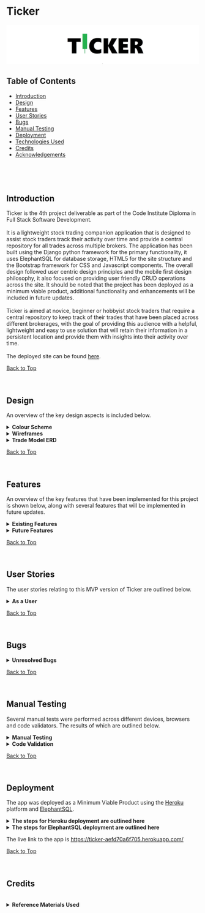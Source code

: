 # Ticker

![Ticker Logo](trades/static/documentation/ticker-readme-hero.webp)
<br>
## Table of Contents

* [Introduction](#introduction)
* [Design](#design)
* [Features](#features)
* [User Stories](#user-stories)
* [Bugs](#bugs)
* [Manual Testing](#manual-testing)
* [Deployment](#deployment)
* [Technologies Used](#technologies-used)
* [Credits](#credits)
* [Acknowledgements](#acknowledgements)
<br>
<br>
<br>

<!-- Introduction Section is below, with a 'Back to Top' anchor link, the link will be shown at the bottom of every section -->
## Introduction

Ticker is the 4th project deliverable as part of the Code Institute Diploma in Full Stack Software Development.
<br><br>
It is a lightweight stock trading companion application that is designed to assist stock traders track their activity over time and provide a central repository for all trades across multiple brokers. The application has been built using the Django python framework for the primary functionality, it uses ElephantSQL for database storage, HTML5 for the site structure and the Bootstrap framework for CSS and Javascript components. The overall design followed user centric design principles and the mobile first design philosophy, it also focused on providing user friendly CRUD operations across the site. It should be noted that the project has been deployed as a minimum viable product, additional functionality and enhancements will be included in future updates.
<br><br>
Ticker is aimed at novice, beginner or hobbyist stock traders that require a central repository to keep track of their trades that have been placed across different brokerages, with the goal of providing this audience with a helpful, lightweight and easy to use solution that will retain their information in a persistent location and provide them with insights into their activity over time. 
<br><br>
The deployed site can be found [here](https://ticker-aefd70a6f705.herokuapp.com/).

[Back to Top](#ticker)
<br>
<br>
<br>



<!--------------------------------------------------------------------------------------------------------------------------------------------------------------------------------------------------------------------------------- DESIGN SECTION -->
## Design 

An overview of the key design aspects is included below.

<details>
  <summary><b>Colour Scheme </b></summary>
<br>
The colours used throughout the application were chosen with the intention to enhance accessibility and offer clear presentation of the content displayed to the user, while still maintaining visual interest.
<br><br>
<table>
<tr><th>Colour Scheme</th></tr>

<tr><td>

![color scheme](trades/static/documentation/ticker-color-scheme.webp)

</td>
</tr>
</table>
</details>

<!-- Colour Scheme section ends here -->




<details>
  <summary><b>Wireframes </b></summary>
<br>


<details>
  <summary> <b>Registration</b></summary>
<br>
<table>

<tr>
<td>

![wireframe](trades/static/documentation/wireframe_1_registration(1).webp)

</td>
</tr>

<tr>
<td>

![wireframe](trades/static/documentation/wireframe_1_registration(2).webp)

</td>
</tr>

<tr>
<td>

![wireframe](trades/static/documentation/wireframe_1_registration(3).webp)

</td>
</tr>

</table>
</details>


<details>
  <summary> <b>Login</b></summary>
<br>
<table>

<tr>
<td>

![wireframe](trades/static/documentation/wireframe_2_login(1).webp)

</td>
</tr>

<tr>
<td>

![wireframe](trades/static/documentation/wireframe_2_login(2).webp)

</td>
</tr>

<tr>
<td>

![wireframe](trades/static/documentation/wireframe_2_login(3).webp)

</td>
</tr>

</table>
</details>



<details>
  <summary> <b>Add Trade</b></summary>
<br>
<table>

<tr>
<td>

![wireframe](trades/static/documentation/wireframe_3_add_trade(1).webp)

</td>
</tr>

<tr>
<td>

![wireframe](trades/static/documentation/wireframe_3_add_trade(2).webp)

</td>
</tr>

<tr>
<td>

![wireframe](trades/static/documentation/wireframe_3_add_trade(3).webp)

</td>
</tr>

</table>
</details>


<details>
  <summary> <b>View Trade</b></summary>
<br>
<table>

<tr>
<td>

![wireframe](trades/static/documentation/wireframe_4_view_trade(1).webp)

</td>
</tr>

<tr>
<td>

![wireframe](trades/static/documentation/wireframe_4_view_trade(2).webp)

</td>
</tr>

<tr>
<td>

![wireframe](trades/static/documentation/wireframe_4_view_trade(3).webp)

</td>
</tr>

</table>
</details>



<details>
  <summary> <b>Edit Trade</b></summary>
<br>
<table>

<tr>
<td>

![wireframe](trades/static/documentation/wireframe_5_edit_trade(1).webp)

</td>
</tr>

<tr>
<td>

![wireframe](trades/static/documentation/wireframe_5_edit_trade(2).webp)

</td>
</tr>

<tr>
<td>

![wireframe](trades/static/documentation/wireframe_5_edit_trade(3).webp)

</td>
</tr>


<tr>
<td>

![wireframe](trades/static/documentation/wireframe_5_edit_trade(4).webp)

</td>
</tr>


<tr>
<td>

![wireframe](trades/static/documentation/wireframe_5_edit_trade(5).webp)

</td>
</tr>


</table>
</details>



<details>
  <summary> <b>Delete Trade</b></summary>
<br>
<table>

<tr>
<td>

![wireframe](trades/static/documentation/wireframe_6_delete_trade(1).webp)

</td>
</tr>

<tr>
<td>

![wireframe](trades/static/documentation/wireframe_6_delete_trade(2).webp)

</td>
</tr>

<tr>
<td>

![wireframe](trades/static/documentation/wireframe_6_delete_trade(3).webp)

</td>
</tr>


<tr>
<td>

![wireframe](trades/static/documentation/wireframe_6_delete_trade(4).webp)

</td>
</tr>


</table>
</details>
<br>
</details>

<details>
  <summary><b>Trade Model ERD </b></summary>
<br>
<table>

<tr>
<td>

![erd](trades/static/documentation/model_erd.webp)

</td>
</tr>
</table>
</details>


[Back to Top](#ticker)
<br>
<br>
<br>


<!-------------------------------------------------------------------------------------------------------------------------------------------------------------------------------------------------------------------------------- FEATURES SECTION -->
## Features 

An overview of the key features that have been implemented for this project is shown below, along with several features that will be implemented in future updates.
<br>
<details>
  <summary> <b>Existing Features</b> </summary>
<!-- Feature 1 begins -->

<br>
<details>
  <summary> <b>Customised Logo</b></summary>
<br>
<table>
<tr>
<td>
<br>
A custom logo has been designed for Ticker, the logo is simple and clear. It also includes a green 'candlestick' symbol that will be instantly recognisable to the target audience and aims communicate the intended use of the application.
<br><br>
</td>
</tr>
<tr><td Colspan="2">

![Ticker logo](trades/static/documentation/ticker-readme-hero.webp)

</td></tr>
</table>
<br>
</details>

<!-- Feature 1 ends -->
<details>
  <summary> <b>User Login and Registration</b></summary>
<br>
<table>
<tr><td>
<br>
The application offers user registration and log in functionality using Django's allauth package.
<br><br>
</td></tr>
<tr><td Colspan="2">

![Screenshot](trades/static/documentation/features_01_registration(a).webp)

</td></tr>

<tr><td>
<br>
A notification is also displayed to the user alerting them to their log in status.
<br><br>
</td></tr>
<tr><td Colspan="2">

![Screenshot](trades/static/documentation/features_01_registration(b).webp)

</td></tr>
</table>
<br>
</details>

<!-- spacer -->

<details>
  <summary> <b>Navbar</b></summary>
<br>
<table>
<tr><td>
<br>
A simple, easy to use Navbar has been implemented for the site, utilising Bootstraps CSS and Javascript components, along with some custom styling.
<br><br>
</td></tr>
<tr><td Colspan="2">

![Screenshot](trades/static/documentation/features_02_navbar.webp)

</td></tr>
</table>
<br>
</details>

<!-- spacer -->

<details>
  <summary> <b>Add Trade</b></summary>
<br>
<table>
<tr><td>
<br>
Ticker allows user to add the details of their trades to the database by clicking on the 'Add Trade' button.
<br><br>
</td></tr>
<tr><td Colspan="2">

![Screenshot](trades/static/documentation/features_03_add_trade(a).webp)

</td></tr>

<tr><td>
<br>
A form is then displayed to the user allowing them to enter the details relevant for their trade. This form also includes validation according to the specific fields being populated. It also makes use of the Django Money package to allow the data model to correctly perform the calculations related to money.
<br>
To note, the date field must be populated in the format YYYY-MM-DD or else the form submission will fail and the form will be reset and redisplayed to the user.
<br><br>
</td></tr>
<tr><td Colspan="2">

![Screenshot](trades/static/documentation/features_03_add_trade(b).webp)

</td></tr>

<tr><td>
<br>
A confirmation will be disaplyed to the user once the details have been successfully added to the database.
<br><br>
</td></tr>
<tr><td Colspan="2">

![Screenshot](trades/static/documentation/features_03_add_trade(c).webp)

</td></tr>
</table>
<br>
</details>

<!-- spacer -->

<details>
  <summary> <b>View Open Trades</b></summary>
<br>
<table>
<!-- <tr><th> <b>View Open Trades</b> </th></tr> -->
<tr><td>
<br>
The user can view all open trades on their Ticker account by clicking on the 'View Open Trades' button.
<br><br>
</td></tr>
<tr><td Colspan="2">

![Screenshot](trades/static/documentation/features_04_view_open_trades(a).webp)

</td></tr>

<tr><td>
<br>
All open trades currently available on the user's account will then be displayed in tabular form (utilising Bootstraps CSS and Javascript responsive components).
<br><br>
</td></tr>
<tr><td Colspan="2">

![Screenshot](trades/static/documentation/features_04_view_open_trades(b).webp)

</td></tr>
</table>  
<br>
</details>

<!-- spacer -->

<details>
  <summary> <b>View Closed Trades</b></summary>
<br>
<table>
<tr><td>
<br>
The user can view all closed trades on their Ticker account by clicking on the 'View Open Trades' button.
<br><br>
</td></tr>
<tr><td Colspan="2">

![Screenshot](trades/static/documentation/features_05_view_closed_trades(b).webp)

</td></tr>

<tr><td>
<br>
All closed trades currently available on the user's Ticker account will then be displayed in tabular form (utilising Bootstraps CSS and Javascript responsive components).
<br><br>
</td></tr>
<tr><td Colspan="2">

![Screenshot](trades/static/documentation/features_05_view_closed_trades(a).webp)

</td></tr>
</table> 
<br> 
</details>

<!-- spacer -->

<details>
  <summary> <b>View All Trades</b></summary>
<br>
<table>
<tr><th> <b>View All Trades</b> </th></tr>
<tr><td>
<br>
The user can view all trades on their Ticker account by clicking on the 'View All Trades' button.
<br><br>
</td></tr>
<tr><td Colspan="2">

![Screenshot](trades/static/documentation/features_06_view_all_trades(a).webp)

</td></tr>

<tr><td>
<br>
All trades currently available on the user's Ticker account will then be displayed in tabular form (utilising Bootstraps CSS and Javascript responsive components).
<br><br>
</td></tr>
<tr><td Colspan="2">

![Screenshot](trades/static/documentation/features_06_view_all_trades(b).webp)

</td></tr>
</table>
<br>
</details>

<!-- spacer -->

<details>
  <summary> <b>View Trade Details</b></summary>
<br>
<table>
<tr><td>
<br>
The user can view the details for a specific trade by clicking on the 'View' button on the relevant row.
<br><br>
</td></tr>
<tr><td Colspan="2">

![Screenshot](trades/static/documentation/features_07_view_trade_details(a).webp)

</td></tr>

<tr><td>
<br>
A Bootstrap modal component will then display all stored details related to the trade, this includes fields that are automatically calculated by the custom 'Trade' model in models.py. The calculated fields are highlighted below.
<br><br>
</td></tr>
<tr><td Colspan="2">

![Screenshot](trades/static/documentation/features_07_view_trade_details(b).webp)

</td></tr>
</table>
<br> 
</details>

<!-- spacer -->

<details>
  <summary> <b>Edit Trade Details</b></summary>
<br>
<table>
<tr><td>
<br>
The user can edit/update the details for a specific trade by clicking on the 'Edit' button on the relevant row.
<br><br>
</td></tr>
<tr><td Colspan="2">

![Screenshot](trades/static/documentation/features_08_edit_trade(a).webp)

</td></tr>

<tr><td>
<br>
A form page will then be displayed to the user, allowing them to update any of the non-calculated fields in the model. Once the changes are entered, the user can then click on the 'save changes' button, or 'cancel'.
<br><br>
</td></tr>
<tr><td Colspan="2">

![Screenshot](trades/static/documentation/features_08_edit_trade(b).webp)

</td></tr>

<tr><td>
<br>
A confirmation will then be displayed to the user, informing them that the update was successful.
<br><br>
</td></tr>
<tr><td Colspan="2">

![Screenshot](trades/static/documentation/features_08_edit_trade(c).webp)

</td></tr>
</table>
<br> 
</details>

<!-- spacer -->

<details>
  <summary> <b>Delete Trade</b></summary>
<br>
<table>
<tr><td>
<br>
The user can delete a specific trade by clicking on the 'Delete' button on the relevant row.
<br><br>
</td></tr>
<tr><td Colspan="2">

![Screenshot](trades/static/documentation/features_09_delete_trade(a).webp)

</td></tr>

<tr><td>
<br>
A CSS/Javascript Bootstrap modal component will then be displayed to the user requesting confirmation of the deletion, the user can decide to delete by clicking on the 'Yes, delete' button, or cancel by clicking on 'No, cancel'.
<br><br>
</td></tr>
<tr><td Colspan="2">

![Screenshot](trades/static/documentation/features_09_delete_trade(b).webp)

</td></tr>

<tr><td>
<br>
A confirmation will then be displayed to the user, informing them that the deletion was successful.
<br><br>
</td></tr>
<tr><td Colspan="2">

![Screenshot](trades/static/documentation/features_09_delete_trade(c).webp)

</td></tr>
</table>
<br> 
<br>
</details>
<br>
</details>
<!-- The Existing Features section ends here -->

<!-- The Future Features section is shown below, this will be disaplyed in a collapsible format, with each item shown in tabular form -->
<details>
  <summary> <b>Future Features</b></summary>
<br>
<!-- Future Feature 1 begins -->
<table>
<tr><th><b>Polygon.io API Integration</b></th></tr>
<tr><td>
The overarching goal of this project is to create an application that will include real time market data, this will greatly enhance the user experience and value proposition of Ticker. Access to a suitable API can be expensive, however, https://polygon.io/ offers a reasonably priced API that offers real time access to US stock market data. This will be included in the next update to this project.
</td></tr>
</table>
<!-- Future Feature 1 ends -->
<br>
<table>
<tr><th><b>Django AllAuth Styling</b></th></tr>
<tr><td>
Currently the allauth functionality, allowing users to register and log in to the application, is presented with the default styling. This is not a good user experience and will be upgraded in the next update.
</td></tr>
</table>
<!-- spacer -->
<br>
<table>
<tr><th><b>Stock Model</b></th></tr>
<tr><td>
In this MVP version of the application, the user can choose from a selection of 10 popular stocks, this was included as a 'proof  of concept'. In the next update, a specific model will be created to cover all stocks covered by the polygon.io API (there are several thousand individual stocks covered, it was not feasible to include them all in this version of TIcker before the deployment deadline)
</td></tr>
</table>
<br>
<!-- spacer -->
<table>
<tr><th><b>Broker Model</b></th></tr>
<tr><td>
A dedicated model will also be created for Brokers, this will cover as many of the online brokers currently available on the market, with all relevant details captured.
</td></tr>
</table>
<!-- spacer -->
<br>
<table>
<tr><th><b>Aggregation and Annotation</b></th></tr>
<tr><td>
In the next update, the application will leverage the aggregation and annotation functionalities of Django to provide the user with more useful details regarding their portfolio (e.g, total capital, total profit/loss, profit/loss by stock etc)
</td></tr>
</table>
<!-- spacer -->
<br>
<table>
<tr><th><b>Admin Panel Upgrade</b></th></tr>
<tr><td>
The admin panel in this MVP version offers basic functionality, in the next update, additional features will be added that will allow administrators to search for, filter and navigate the stored data more efficiently.
</td></tr>
</table>
<!-- spacer -->

[Back to Features](#features)
<br>
<br>
<br>
</details>
<!-- Future Features ends here -->

</details>

[Back to Top](#ticker)
<br>
<br>
<br>
<!-- Features ends here -->


<!------------------------------------------------------------------------------------------------------------------------------------------------------------------------------------------------------------------------------ USER STORIES SECTION -->
## User Stories 


The user stories relating to this MVP version of Ticker are outlined below.
<br>
<!-- 'As a user' User Stories are shown below -->
<details>
  <summary><b>As a User</b></summary>
<br>
<table>
<tr>
<th>User Story</th><th>Result</th>
</tr>
<!-- User Story 1 begins -->
<tr>
<td>As a user, I can register an account with Ticker</td><td>:heavy_check_mark:</td>
</tr>
<!-- User Story 1 ends -->
<tr>
<td>As a user, I can use my registered account details to log in securely to TIcker</td><td>:heavy_check_mark:</td>
</tr>
<!-- spacer -->
<tr>
<td>As a user, I am provided with a simple, easy to use navbar for site navigation</td><td>:heavy_check_mark:</td>
</tr>
<!-- spacer -->
<tr>
<td>As a user, I can easily add a new trade to my Ticker account</td><td>:heavy_check_mark:</td>
</tr>
<!-- spacer -->
<tr>
<td>As a user, I can easily view and access all open trades in my Ticker account</td><td>:heavy_check_mark:</td>
</tr>
<!-- spacer -->
<tr>
<td>As a user, I can easily view and access all closed trades in my Ticker account</td><td>:heavy_check_mark:</td>
</tr>
<!-- spacer -->
<tr>
<td>As a user, I can easily view and access all trades in my Ticker account from a single screen</td><td>:heavy_check_mark:</td>
</tr>
<!-- spacer -->
<tr>
<td>As a user, I can easily view the expanded trade details for a specific trade</td><td>:heavy_check_mark:</td>
</tr>
<!-- spacer -->
<tr>
<td>As a user, I can easily edit the details previously entered for a specific trade</td><td>:heavy_check_mark:</td>
</tr>
<!-- spacer -->
<tr>
<td>As a user, I can easily delete a trade from my Ticker account, and cancel the deletion process for committing to it</td><td>:heavy_check_mark:</td>
</tr>
<!-- spacer -->
</table>
</details>


[Back to Top](#ticker)
<br>
<br>
<br>


<!-- 'As a User' User Stories end here -->



<!----------------------------------------------------------------------------------------------------------------------------------------------------------------------------------------------------------------------------------- BUGS SECTION -->
## Bugs 



<details>
  <summary><b>Unresolved Bugs</b></summary>
<br>

<details>
  <summary> Open Trades Template HTML Validation Error</summary>
<br>
An error was returned on the HTML validation for the Open Trades template, this error relates to a Bootstrap modal and will be ignored.
<br><br>
<table>
<tr><td><b>Open Trades Template HTML Validation Error</b></td><td><b>Status</b></td></th></tr>

<tr><td>

![Bug](trades/static/documentation/unresolved_bug_1_open_trades.webp)

</td><td>:x:</td>
</tr>
</table>
<br>
</details>
<!-- spacer -->
<details>
  <summary> Closed Trades Template HTML Validation Error</summary>
<br>
An error was returned on the HTML validation for the Closed Trades template, this error relates to a Bootstrap modal and will be ignored.
<br><br>
<table>
<tr><td><b>Closed Trades Template HTML Validation Error</b></td><td><b>Status</b></td></th></tr>

<tr><td>

![Bug](trades/static/documentation/unresolved_bug_2_closed_trades.webp)

</td><td>:x:</td>
</tr>
</table>
<br>
</details>
<!-- spacer -->
<details>
  <summary> All Trades Template HTML Validation Error</summary>
<br>
An error was returned on the HTML validation for the All Trades template, this error relates to a Bootstrap modal and will be ignored.
<br><br>
<table>
<tr><td><b>All Trades Template HTML Validation Error</b></td><td><b>Status</b></td></th></tr>

<tr><td>

![Bug](trades/static/documentation/unresolved_bug_3_all_trades.webp)

</td><td>:x:</td>
</tr>
</table>
<br>
</details>
<details>
  <summary> Edit Template HTML Validation Error</summary>
<br>
An error was returned on the HTML validation for the Edit Trade template, this error relates to the Django Money package and will be ignored.
<br><br>
<table>
<tr><td><b>Edit Template HTML Validation Error</b></td><td><b>Status</b></td></th></tr>

<tr><td>

![Bug](trades/static/documentation/unresolved_bug_4_edit_trade.webp)

</td><td>:x:</td>
</tr>
</table>
<br>
</details>
<!-- spacer -->
</details>


[Back to Top](#ticker)
<br>
<br>
<br>


<!---------------------------------------------------------------------------------------------------------------------------------------------------------------------------------------------------------------------------- MANUAL TESTING SECTION -->
## Manual Testing  

Several manual tests were performed across different devices, browsers and code validators. The results of which are outlined below.
<br>
<details>
  <summary><b>Manual Testing</b></summary>
<br>
<table>
<tr>
<th rowspan="2">Scenario</th>
<th rowspan="2">Test Steps</th>
<th colspan="3">Result</th></tr>
<tr><th>Phone</th><th>Tablet</th><th>Laptop</th></tr>

<tr>
<td>
Register user account
</td>
<td>
1 Click on register button
<br>
2 Enter valid username in Django Allauth
<br>
3 Enter valid password in Django Allauth
<br>
4 Confirm valid password in Django Allauth
<br>
5 Use registered details to log in
</td>
<td>:heavy_check_mark:</td><td>:heavy_check_mark:</td><td>:heavy_check_mark:</td></tr>



<tr>
<td>
Returning user login
</td>
<td>
1 Click on Login button
<br>
2 Enter valid username in Django Allauth
<br>
3 Enter valid password in Django Allauth
<br>
4 Proceed to home page successfully
</td>
<td>:heavy_check_mark:</td><td>:heavy_check_mark:</td><td>:heavy_check_mark:</td></tr>

<tr>
<td>
Site navigation
</td>
<td>
1 Use menu button on home screen to add trade
<br>
2 Use menu button on home screen to view home screen
<br>
3 Use menu button on home screen to view open trades
<br>
4 Use menu button on home screen to view closed trades
<br>
5 Use menu button on home screen to view all trades
<br>
6 Use menu button on home screen to log out
<br>
7 Use link on navbar to view home screen
<br>
8 Use link on navbar to view open trades
<br>
9 Use link on navbar to view closed trades
<br>
10 Use link on navbar to view all trades
<br>
11 Use link on navbar to log out
<br>
12 Use hamburger menu link to view home screen
<br>
13 Use hamburger menu link to view open trades
<br>
14 Use hamburger menu link to view closed trades
<br>
15 Use hamburger menu link to view all trades
<br>
16 Use hamburger menu link to logout
</td>
<td>:heavy_check_mark:</td><td>:heavy_check_mark:</td><td>:heavy_check_mark:</td></tr>

<tr>
<td>
Add trade
</td>
<td>
1 Click on 'Add Trade+' button
<br>
2 Add trade template is displayed correctly
<br>
3 Add trade form is displayed correctly
<br>
4 All fields accept user inputs correctly
<br>
5 Form validation behaves as expected
<br>
6 Click on 'Add Trade" button after inputting details
<br>
7 'Trade added successfully' template is displayed correctly
</td>
<td>:heavy_check_mark:</td><td>:heavy_check_mark:</td><td>:heavy_check_mark:</td></tr>

<tr>
<td>
View Open Trades
</td>
<td>
1 Click on 'View Open Trades' button 
<br>
2 Open Trades template is displayed correctly
<br>
3 Only open trades related to the authenticated user are displayed
<br>
4 Responsive Bootstrap table displaying trades behaves as expected
</td>
<td>:heavy_check_mark:</td><td>:heavy_check_mark:</td><td>:heavy_check_mark:</td></tr>

<tr>
<td>
View Closed Trades
</td>
<td>
1 Click on 'View Closed Trades' button 
<br>
2 Closed Trades template is displayed correctly
<br>
3 Only closed trades related to the authenticated user are displayed
<br>
4 Responsive Bootstrap table displaying trades behaves as expected
</td>
<td>:heavy_check_mark:</td><td>:heavy_check_mark:</td><td>:heavy_check_mark:</td></tr>

<tr>
<td>
View All Trades
</td>
<td>
1 Click on 'View All Trades' button 
<br>
2 All Trades template is displayed correctly
<br>
3 Only trades related to the authenticated user are displayed
<br>
4 Responsive Bootstrap table displaying trades behaves as expected
</td>
<td>:heavy_check_mark:</td><td>:heavy_check_mark:</td><td>:heavy_check_mark:</td></tr>

<tr>
<td>
View Trade Details
</td>
<td>
1 Click on 'View' button on selected trade from table row
<br>
2 Responsive Bootstrap modal is displayed correctly
<br>
3 All expanded trade details are displayed correctly with valid data
<br>
4 Close button dismisses modal correcly
</td>
<td>:heavy_check_mark:</td><td>:heavy_check_mark:</td><td>:heavy_check_mark:</td></tr>

<tr>
<td>
Edit Trade Details
</td>
<td>
1 Click on 'Edit' button on selected trade from table row
<br>
2 Edit Trade template is displayed correctly
<br>
3 Navbar active tab is displayed correctly
<br>
4 Edit Trade form is displayed correctly
<br>
5 Edit form is populated with previously entered data
<br>
6 Edit form fields accept user inputs
<br>
7 Cancel button behaves correctly
<br>
8 Save changes button behaves correctly
<br>
9 Trade updated successfully template is displayed successfully
</td>
<td>:heavy_check_mark:</td><td>:heavy_check_mark:</td><td>:heavy_check_mark:</td></tr>

<tr>
<td>
Delete Trade
</td>
<td>
1 Click on 'Delete' button on selected trade from table row
<br>
2 Responsive Bootstrap modal is displayed correctly
<br>
3 'No, cancel' button behaves correctly
<br>
4 'Yes, delete' button behaves correctly
<br>
5 Trade deleted successfully confirmation is displayed successfully
</td>
<td>:heavy_check_mark:</td><td>:heavy_check_mark:</td><td>:heavy_check_mark:</td></tr>

<tr>
<td>
Superuser access to admin panel
</td>
<td>
1 Add /admin/ to url and access admin panel
<br>
2 Enter superuser credentials
<br>
3 Admin panel is displayed correctly
<br>
4 Individual trades are displayed correctly in human readable format
</td>
<td>:heavy_check_mark:</td><td>:heavy_check_mark:</td><td>:heavy_check_mark:</td></tr>

</table>

[Back to Manual Testing](#manual-testing)
<br>
<br>
<br>

</details>


<details>
  <summary><b>Code Validation</b></summary>
<br>
The custom code used in the project passed through HTML and CSS validation, and the custom Python code passed through the Code Institute Python Linter. However, several HTML errors were returned relating to Bootstrap and Django Money. These have been documented in the 'Unresolved Bugs' section.
</details>




[Back to Top](#ticker)
<br>
<br>
<br>

<!-- Manual Testing section ends here -->



## Deployment

The app was deployed as a Minimum Viable Product using the [Heroku](https://www.heroku.com) platform and [ElephantSQL](https://www.elephantsql.com/).

<details>
  <summary><b>The steps for Heroku deployment are outlined here</b></summary>
<br>

<!-- spacer -->
<details>
  <summary> Step 1: Create app</summary>
<br>
In the Heroku dashboard, populate the 'App name' field and choose a region. Then click on 'Create app'.
<br>
<br>
<table>
<tr>
<td>

![Heroku](trades/static/documentation/heroku_2.webp)

</td>
</table>

</details>
<!-- spacer -->
<details>
  <summary> Step 2: App setup page</summary>
<br>
Once the app is created, the setup page will be displayed. This page contains an overview of the data related to the app. From here, navigate to the 'Settings' tab.
<br>
<br>
<table>
<tr>
<td>

![Heroku](trades/static/documentation/heroku_3.webp)

</td>
</table>
</details>
<!-- spacer -->
<details>
  <summary> Step 3: Settings</summary>
<br>
On the Settings page, click on the 'Reveal Config Vars' button.
<br>
<br>
<table>
<tr>
<td>

![Heroku](trades/static/documentation/heroku_3.webp)

</td>
</table>
</details>
<!-- spacer -->
<details>
  <summary> Step 4: Config vars</summary>
<br>
In the Config Vars, enter DISABLE_COLLECTSTATIC and 1 in the fields as shown below. Then click 'Add'.
<br>
<br>
<table>
<tr>
<td>

![Heroku](trades/static/documentation/heroku_3.webp)

</td>
</table>

</details>
<!-- spacer -->
<details>
  <summary> Step 5: Add Secret Key</summary>
<br>
Add your SECRET_KEY to the Config Vars as shown below
<br>
<br>
<table>
<tr>
<td>

![Heroku](trades/static/documentation/heroku_4.webp)

</td>
</table>
</details>
<!-- spacer -->
<details>
  <summary> Step 6: Navigate to Deploy</summary>
<br>
Click on the Deploy Tab
<br>
<br>
<table>
<tr>
<td>

![Heroku](trades/static/documentation/heroku_5.webp)

</td>
</table>

</details>
<!-- spacer -->
<details>
  <summary> Step 7: Connect to Github</summary>
<br>
Select Github as the deployment method
<br>
<br>
<table>
<tr>
<td>

![Heroku](trades/static/documentation/heroku_6.webp)

</td>
</table>

</details>
<!-- spacer -->
<details>
  <summary> Step 8: Connect Repository</summary>
<br>
Search for your repository, then click Connect
<br>
<br>
<table>
<tr>
<td>

![Heroku](trades/static/documentation/heroku_7.webp)

</td>
</table>

</details>
<!-- spacer -->
<details>
  <summary> Step 9: Deploy Branch</summary>
<br>
Select Main as the branch, then click Deploy Branch
<br>
<br>
<table>
<tr>
<td>

![Heroku](trades/static/documentation/heroku_8.webp)

</td>
</table>
</details>
<!-- spacer -->
<details>
  <summary> Step 10: View App</summary>
<br>
Click on the View button once the deployment process completes to launch app.
<br>
<br>
<table>
<tr>
<td>

![Heroku](trades/static/documentation/heroku_9.webp)

</td>
</table>

</details>
<!-- spacer -->

</details>

<details>
  <summary><b>The steps for ElephantSQL deployment are outlined here</b></summary>
<br>

<!-- spacer -->
<details>
  <summary> Step 1</summary>
<br>

<table>
<tr>
<td>

![Heroku](trades/static/documentation/elephant_1.webp)

</td>
</table>
</details>

<details>
  <summary> Step 2</summary>
<br>

<table>
<tr>
<td>

![Heroku](trades/static/documentation/elephant_2.webp)

</td>
</table>
</details>
<details>
  <summary> Step 3</summary>
<br>

<table>
<tr>
<td>

![Heroku](trades/static/documentation/elephant_3.webp)

</td>
</table>
</details>
<details>
  <summary> Step 4</summary>
<br>

<table>
<tr>
<td>

![Heroku](trades/static/documentation/elephant_4.webp)

</td>
</table>
</details>
<details>
  <summary> Step 5</summary>
<br>

<table>
<tr>
<td>

![Heroku](trades/static/documentation/elephant_5.webp)

</td>
</table>
</details>
<details>
  <summary> Step 6</summary>
<br>

<table>
<tr>
<td>

![Heroku](trades/static/documentation/elephant_6.webp)

</td>
</table>
</details>

<details>
  <summary> Step 7</summary>
<br>

<table>
<tr>
<td>

![Heroku](trades/static/documentation/elephant_7.webp)

</td>
</table>
</details>
<details>
  <summary> Step 8</summary>
<br>

<table>
<tr>
<td>

![Heroku](trades/static/documentation/elephant_8.webp)

</td>
</table>
</details>
</details>

The live link to the app is https://ticker-aefd70a6f705.herokuapp.com/

[Back to Top](#ticker)
<br>
<br>
<br>





## Credits
<br>
<details>
  <summary><b>Reference Materials Used</b></summary>
<br>

<table>
<tr><th><b> Description </b></th><th><b> Link </b></th></tr>
<!-- Reference Material 1 begins -->
<tr><td> Code Institute README.md Tutorial, by Kasia Bogucka </td>
<td> 

[here](https://www.youtube.com/watch?v=l1DE7L-4eKQ)  

</td></tr>
<!-- Reference Material 1 ends -->
<tr><td> Portfolio Project 4: The guide to MVP, by Kasia Bogucka </td>
<td> 

[here](https://www.youtube.com/watch?v=vIv1c6RLBac)  

</td></tr>
<!-- Spacer -->
<tr><td> Guide on code validation, by Lane-Sawyer Thompson & Matt Rudge </td>
<td> 

[here](https://www.youtube.com/watch?v=wiqAvRCheKo)  

</td></tr>
<!-- Spacer -->

<tr><td> Developing with Django LMS content, published by Code Institute </td>
<td> 

[here](https://codeinstitute.net/nl/)  

</td></tr>
<!-- Spacer -->
<tr><td> Python Django 4 Crash Course For Beginners, by YouTube Channel 'Bob's Programming Academy </td>
<td> 

[here](https://www.youtube.com/watch?v=EUMpUUXKvP0&t=120s)  

</td></tr>
<!-- Spacer -->
<tr><td> Community Q&A: PP4 Project FAQ's , by Lane-Sawyer Thompson and Lucy Rush </td>
<td> 

[here](https://www.youtube.com/watch?v=GmWHhAGvaQA)  

</td></tr>
<!-- Spacer -->
<tr><td> How To Add Calculated Fields To Models , by YouTube Channel Codemy.com</td>
<td> 

[here](https://www.youtube.com/watch?v=GmWHhAGvaQA)  

</td></tr>
<!-- Spacer -->
<tr><td> Secret Key generator site, Djecrety.ir</td>
<td> 

[here](https://djecrety.ir/)  

</td></tr>
<!-- Spacer -->
<tr><td> Django documentation, djangoproject.com</td>
<td> 

[here](https://docs.djangoproject.com)  

</td></tr>
<!-- Spacer -->



</table>
<br>
<br>
<br>
</details>